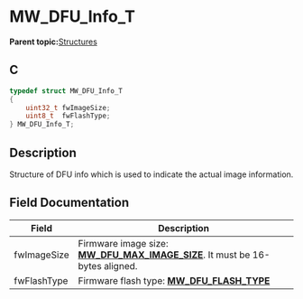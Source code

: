 # MW\_DFU\_Info\_T

**Parent topic:**[Structures](GUID-C614297D-134E-4223-AF9A-077F301AA8BA.md)

## C

```c
typedef struct MW_DFU_Info_T
{
    uint32_t fwImageSize;
    uint8_t  fwFlashType;
} MW_DFU_Info_T;
```

## Description

Structure of DFU info which is used to indicate the actual image information.

## Field Documentation

|Field|Description|
|-----|-----------|
|fwImageSize|Firmware image size: **[MW\_DFU\_MAX\_IMAGE\_SIZE](GUID-20D7A93F-D2EE-4938-97BF-D6A7C80873CA.md)**. It must be 16-bytes aligned.|
|fwFlashType|Firmware flash type: **[MW\_DFU\_FLASH\_TYPE](GUID-EB1E705F-2D75-4BD1-95EB-590F7A6DAF89.md)**|

